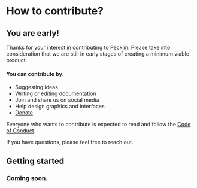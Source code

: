 # How to contribute?
## You are early!

Thanks for your interest in contributing to Pecklin. Please take into consideration that we are still in early stages of creating a minimum viable product.

 #### You can contribute by:
 - Suggesting ideas
 - Writing or editing documentation
 - Join and share us on social media
 - Help design graphics and interfaces
 - [Donate](https://donate.stripe.com/bIY3dT5tr3RZ5vW000)

Everyone who wants to contribute is expected to read and follow the [Code of Conduct](https://github.com/chambey/pecklin/blob/main/CODE_OF_CONDUCT.md#code-of-conduct "The power is your's"). 


If you have questions, please feel free to reach out.

## Getting started
### Coming soon.


